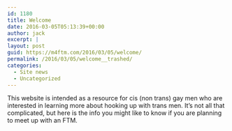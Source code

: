 ```yaml
---
id: 1180
title: Welcome
date: 2016-03-05T05:13:39+00:00
author: jack
excerpt: |
layout: post
guid: https://m4ftm.com/2016/03/05/welcome/
permalink: /2016/03/05/welcome__trashed/
categories:
  - Site news
  - Uncategorized
---
```

This website is intended as a resource for cis (non trans) gay men who are interested in learning more about hooking up with trans men. It&#8217;s not all that complicated, but here is the info you might like to know if you are planning to meet up with an FTM.